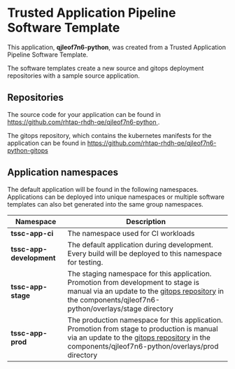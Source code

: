 # Trusted Application Pipeline Software Template

This application, **qjleof7n6-python**, was created from a Trusted Application Pipeline Software Template.

The software templates create a new source and gitops deployment repositories with a sample source application. 

## Repositories

The source code for your application can be found in [https://github.com/rhtap-rhdh-qe/qjleof7n6-python ](https://github.com/rhtap-rhdh-qe/qjleof7n6-python ).
 
The gitops repository, which contains the kubernetes manifests for the application can be found in 
[https://github.com/rhtap-rhdh-qe/qjleof7n6-python-gitops ](https://github.com/rhtap-rhdh-qe/qjleof7n6-python-gitops ) 

## Application namespaces 

The default application will be found in the following namespaces. Applications can be deployed into unique namespaces or multiple software templates can also bet generated into the same group namespaces.  

|  Namespace   |  Description   |  
| -------- | -------- |
| **tssc-app-ci** | The namespace used for CI workloads |
| **tssc-app-development** | The default application during development. Every build will be deployed to this namespace for testing. |
| **tssc-app-stage** | The staging namespace for this application. Promotion from development to stage is manual via an update to the [gitops repository](https://github.com/rhtap-rhdh-qe/qjleof7n6-python-gitops ) in the components/qjleof7n6-python/overlays/stage directory |
| **tssc-app-prod** | The production namespace for this application. Promotion from stage to production is manual via an update to the [gitops repository](https://github.com/rhtap-rhdh-qe/qjleof7n6-python-gitops ) in the components/qjleof7n6-python/overlays/prod directory |